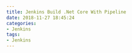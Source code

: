```yaml
---
title: Jenkins Build .Net Core With Pipeline
date: 2018-11-27 18:45:24
categories: 
- Jenkins
tags: 
- Jenkins
---
```

